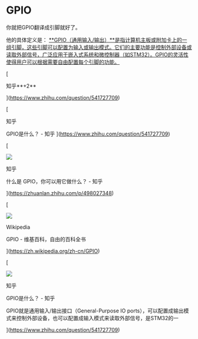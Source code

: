 # GPIO

你就把GPIO翻译成引脚就好了。

他的具体定义是：
[**GPIO（通用输入/输出）**是指计算机主板或附加卡上的一组引脚，这些引脚可以配置为输入或输出模式。它们的主要功能是控制外部设备或读取外部信号，广泛应用于嵌入式系统和微控制器（如STM32）。GPIO的灵活性使得用户可以根据需要自由配置每个引脚的功能。](https://www.zhihu.com/question/541727709) 

[

知乎**+2**



](https://www.zhihu.com/question/541727709)

[


知乎

GPIO是什么？ - 知乎
](https://www.zhihu.com/question/541727709)

[

![](https://thfvnext.bing.com/th/id/ODLS.e8bc2aae-9ddf-468e-9c1f-ce5a35fec9fb?w=16&h=16&c=10&o=6&dpr=1.3&pid=genserp&rm=2)

知乎

什么是 GPIO，你可以用它做什么？ - 知乎



](https://zhuanlan.zhihu.com/p/498027348)

[

![](https://thfvnext.bing.com/th/id/ODLS.9d837793-b21b-4809-aceb-f60f4a0b6408?w=16&h=16&c=10&o=6&dpr=1.3&pid=genserp&rm=2)

Wikipedia

GPIO - 维基百科，自由的百科全书



](https://zh.wikipedia.org/zh-cn/GPIO)

[

![](https://thfvnext.bing.com/th/id/ODLS.66059014-8637-4840-b8a6-78e2a6e07c34?w=20&h=20&c=10&o=6&dpr=1.3&pid=genserp&rm=2)

知乎

GPIO是什么？ - 知乎

GPIO就是通用输入/输出接口（General-Purpose IO ports），可以配置成输出模式来控制外部设备，也可以配置成输入模式来读取外部信号，是STM32的一





](https://www.zhihu.com/question/541727709)